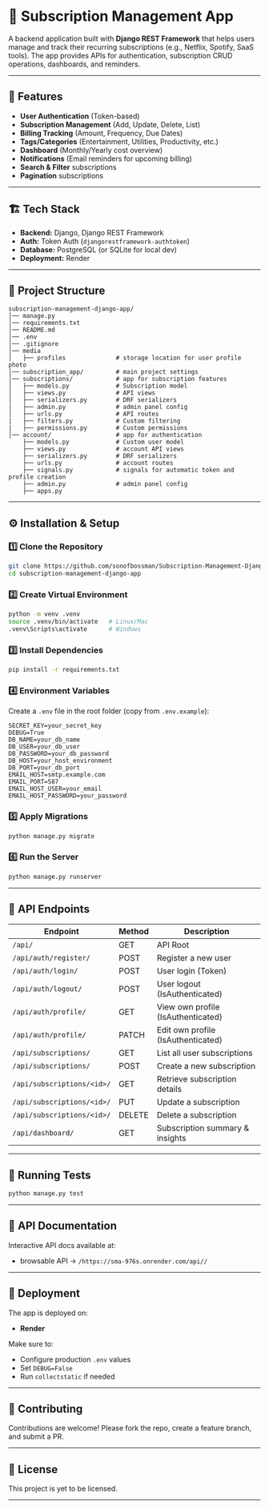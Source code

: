 # 📌 Subscription Management App

A backend application built with **Django REST Framework** that helps users manage and track their recurring subscriptions (e.g., Netflix, Spotify, SaaS tools). The app provides APIs for authentication, subscription CRUD operations, dashboards, and reminders.

---

## 🚀 Features

- **User Authentication** (Token-based)
- **Subscription Management** (Add, Update, Delete, List)
- **Billing Tracking** (Amount, Frequency, Due Dates)
- **Tags/Categories** (Entertainment, Utilities, Productivity, etc.)
- **Dashboard** (Monthly/Yearly cost overview)
- **Notifications** (Email reminders for upcoming billing)
- **Search & Filter** subscriptions
- **Pagination** subscriptions

---

## 🏗️ Tech Stack

- **Backend:** Django, Django REST Framework
- **Auth:** Token Auth (`djangorestframework-authtoken`)
- **Database:** PostgreSQL (or SQLite for local dev)
- **Deployment:** Render

---

## 📂 Project Structure

```
subscription-management-django-app/
│── manage.py
│── requirements.txt
│── README.md
│── .env
│── .gitignore
│── media
│   ├── profiles              # storage location for user profile photo
│── subscription_app/         # main project settings
│── subscriptions/            # app for subscription features
│   ├── models.py             # Subscription model
│   ├── views.py              # API views
│   ├── serializers.py        # DRF serializers
|   ├── admin.py              # admin panel config
│   ├── urls.py               # API routes
|   ├── filters.py            # Custom filtering
|   ├── permissions.py        # Custom permissions
│── account/                  # app for authentication
    ├── models.py             # Custom user model
    ├── views.py              # account API views
    ├── serializers.py        # DRF serializers
    ├── urls.py               # account routes
    ├── signals.py            # signals for automatic token and profile creation
    ├── admin.py              # admin panel config
    ├── apps.py

```

---

## ⚙️ Installation & Setup

### 1️⃣ Clone the Repository

```bash
git clone https://github.com/sonofbossman/Subscription-Management-Django-App.git
cd subscription-management-django-app
```

### 2️⃣ Create Virtual Environment

```bash
python -m venv .venv
source .venv/bin/activate   # Linux/Mac
.venv\Scripts\activate      # Windows
```

### 3️⃣ Install Dependencies

```bash
pip install -r requirements.txt
```

### 4️⃣ Environment Variables

Create a `.env` file in the root folder (copy from `.env.example`):

```
SECRET_KEY=your_secret_key
DEBUG=True
DB_NAME=your_db_name
DB_USER=your_db_user
DB_PASSWORD=your_db_password
DB_HOST=your_host_environment
DB_PORT=your_db_port
EMAIL_HOST=smtp.example.com
EMAIL_PORT=587
EMAIL_HOST_USER=your_email
EMAIL_HOST_PASSWORD=your_password
```

### 5️⃣ Apply Migrations

```bash
python manage.py migrate
```

### 6️⃣ Run the Server

```bash
python manage.py runserver
```

---

## 🔑 API Endpoints

| Endpoint                   | Method | Description                        |
| -------------------------- | ------ | ---------------------------------- |
| `/api/`                    | GET    | API Root                           |
| `/api/auth/register/`      | POST   | Register a new user                |
| `/api/auth/login/`         | POST   | User login (Token)                 |
| `/api/auth/logout/`        | POST   | User logout (IsAuthenticated)      |
| `/api/auth/profile/`       | GET    | View own profile (IsAuthenticated) |
| `/api/auth/profile/`       | PATCH  | Edit own profile (IsAuthenticated) |
| `/api/subscriptions/`      | GET    | List all user subscriptions        |
| `/api/subscriptions/`      | POST   | Create a new subscription          |
| `/api/subscriptions/<id>/` | GET    | Retrieve subscription details      |
| `/api/subscriptions/<id>/` | PUT    | Update a subscription              |
| `/api/subscriptions/<id>/` | DELETE | Delete a subscription              |
| `/api/dashboard/`          | GET    | Subscription summary & insights    |

---

## 🧪 Running Tests

```bash
python manage.py test
```

---

## 📖 API Documentation

Interactive API docs available at:

- browsable API → `/https://sma-976s.onrender.com/api//`

---

## 🚀 Deployment

The app is deployed on:

- **Render**

Make sure to:

- Configure production `.env` values
- Set `DEBUG=False`
- Run `collectstatic` if needed

---

## 🤝 Contributing

Contributions are welcome! Please fork the repo, create a feature branch, and submit a PR.

---

## 📜 License

This project is yet to be licensed.

---
